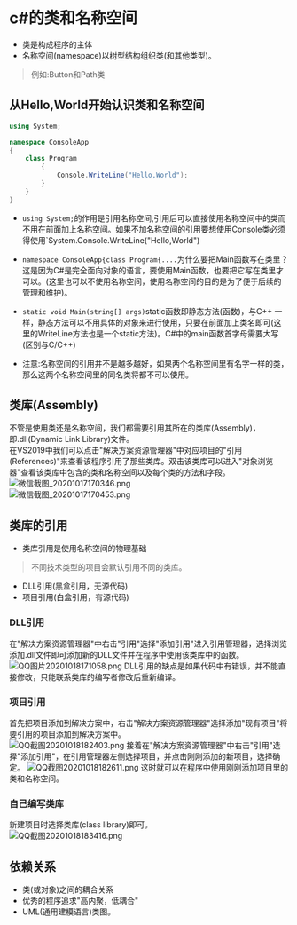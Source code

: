 # c#的类和名称空间
- 类是构成程序的主体
- 名称空间(namespace)以树型结构组织类(和其他类型)。  
> 例如:Button和Path类

## 从Hello,World开始认识类和名称空间
```cs
using System;

namespace ConsoleApp
{
    class Program
        {
            Console.WriteLine("Hello,World");
        }
    }
}
```
- `using System;`的作用是引用名称空间,引用后可以直接使用名称空间中的类而不用在前面加上名称空间。如果不加名称空间的引用要想使用Console类必须得使用`System.Console.WriteLine("Hello,World")

- `namespace ConsoleApp{class Program{....`为什么要把Main函数写在类里？这是因为C#是完全面向对象的语言，要使用Main函数，也要把它写在类里才可以。(这里也可以不使用名称空间，使用名称空间的目的是为了便于后续的管理和维护)。
- `static void Main(string[] args)`static函数即静态方法(函数)，与C++ 一样，静态方法可以不用具体的对象来进行使用，只要在前面加上类名即可(这里的WriteLine方法也是一个static方法)。C#中的main函数首字母需要大写(区别与C/C++)
- 注意:名称空间的引用并不是越多越好，如果两个名称空间里有名字一样的类，那么这两个名称空间里的同名类将都不可以使用。

## 类库(Assembly)
不管是使用类还是名称空间，我们都需要引用其所在的类库(Assembly)，即.dll(Dynamic Link Library)文件。  
在VS2019中我们可以点击"解决方案资源管理器"中对应项目的"引用(References)"来查看该程序引用了那些类库。双击该类库可以进入"对象浏览器"查看该类库中包含的类和名称空间以及每个类的方法和字段。  
![微信截图_20201017170346.png](https://i.loli.net/2020/10/17/V78rS6dKDsiZ2v1.png)  
![微信截图_20201017170453.png](https://i.loli.net/2020/10/17/x3EFBKnGmPVvzlf.png)
## 类库的引用
- 类库引用是使用名称空间的物理基础
> 不同技术类型的项目会默认引用不同的类库。
- DLL引用(黑盒引用，无源代码)
- 项目引用(白盒引用，有源代码)

### DLL引用
在"解决方案资源管理器"中右击"引用"选择"添加引用"进入引用管理器，选择浏览添加.dll文件即可添加新的DLL文件并在程序中使用该类库中的函数。  
![QQ图片20201018171058.png](https://i.loli.net/2020/10/18/YWjUhb4cgrq9ISn.png)
DLL引用的缺点是如果代码中有错误，并不能直接修改，只能联系类库的编写者修改后重新编译。  
### 项目引用
首先把项目添加到解决方案中，右击"解决方案资源管理器"选择添加"现有项目"将要引用的项目添加到解决方案中。  
![QQ截图20201018182403.png](https://i.loli.net/2020/10/18/zLo8mapgnXQe1Mi.png)
接着在"解决方案资源管理器"中右击"引用"选择"添加引用"，在引用管理器左侧选择项目，并点击刚刚添加的新项目，选择确定。
![QQ截图20201018182611.png](https://i.loli.net/2020/10/18/Pz5NBaY7u2tCUqn.png)
这时就可以在程序中使用刚刚添加项目里的类和名称空间。
### 自己编写类库
新建项目时选择类库(class library)即可。  
![QQ截图20201018183416.png](https://i.loli.net/2020/10/18/SfYupin8XTeRCl6.png)

## 依赖关系
- 类(或对象)之间的耦合关系
- 优秀的程序追求"高内聚，低耦合"
- UML(通用建模语言)类图。  